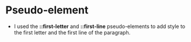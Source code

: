 # Pseudo-element

- I used the **::first-letter** and **::first-line** pseudo-elements to add style to the first letter and the first line of the paragraph.